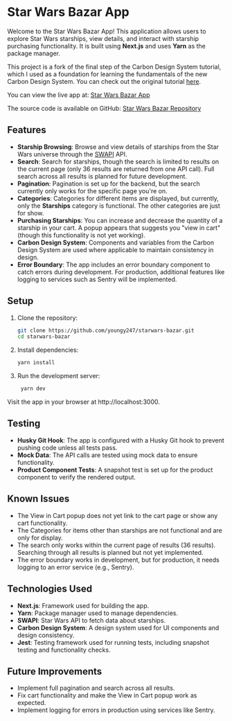 # Star Wars Bazar App

Welcome to the Star Wars Bazar App! This application allows users to explore Star Wars starships, view details, and interact with starship purchasing functionality. It is built using **Next.js** and uses **Yarn** as the package manager.

This project is a fork of the final step of the Carbon Design System tutorial, which I used as a foundation for learning the fundamentals of the new Carbon Design System. You can check out the original tutorial [here](https://github.com/carbon-design-system/carbon-tutorial-nextjs/tree/v11-next-step-5).

You can view the live app at: [Star Wars Bazar App](https://starwars-bazar.vercel.app/)

The source code is available on GitHub: [Star Wars Bazar Repository](https://github.com/youngy247/starwars-bazar)

## Features

- **Starship Browsing**: Browse and view details of starships from the Star Wars universe through the [SWAPI](https://swapi.dev/) API.
- **Search**: Search for starships, though the search is limited to results on the current page (only 36 results are returned from one API call). Full search across all results is planned for future development.
- **Pagination**: Pagination is set up for the backend, but the search currently only works for the specific page you're on.
- **Categories**: Categories for different items are displayed, but currently, only the **Starships** category is functional. The other categories are just for show.
- **Purchasing Starships**: You can increase and decrease the quantity of a starship in your cart. A popup appears that suggests you "view in cart" (though this functionality is not yet working).
- **Carbon Design System**: Components and variables from the Carbon Design System are used where applicable to maintain consistency in design.
- **Error Boundary**: The app includes an error boundary component to catch errors during development. For production, additional features like logging to services such as Sentry will be implemented.

## Setup

1. Clone the repository:

      ```bash
      git clone https://github.com/youngy247/starwars-bazar.git
      cd starwars-bazar
      ```

2. Install dependencies:

     ```bash
     yarn install
     ```

3. Run the development server:

     ```bash
      yarn dev
     ```

Visit the app in your browser at http://localhost:3000.

## Testing

- **Husky Git Hook**: The app is configured with a Husky Git hook to prevent pushing code unless all tests pass.
- **Mock Data**: The API calls are tested using mock data to ensure functionality.
- **Product Component Tests**: A snapshot test is set up for the product component to verify the rendered output.

## Known Issues

- The View in Cart popup does not yet link to the cart page or show any cart functionality.
- The Categories for items other than starships are not functional and are only for display.
- The search only works within the current page of results (36 results). Searching through all results is planned but not yet implemented.
- The error boundary works in development, but for production, it needs logging to an error service (e.g., Sentry).

## Technologies Used

- **Next.js**: Framework used for building the app.
- **Yarn**: Package manager used to manage dependencies.
- **SWAPI**: Star Wars API to fetch data about starships.
- **Carbon Design System**: A design system used for UI components and design consistency.
- **Jest**: Testing framework used for running tests, including snapshot testing and functionality checks.

## Future Improvements

- Implement full pagination and search across all results.
- Fix cart functionality and make the View in Cart popup work as expected.
- Implement logging for errors in production using services like Sentry.
